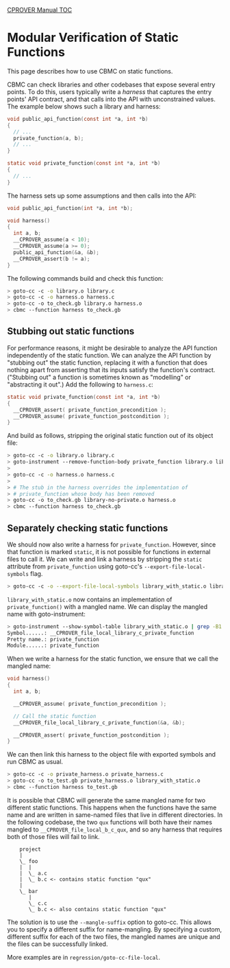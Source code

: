 [CPROVER Manual TOC](../)

# Modular Verification of Static Functions

This page describes how to use CBMC on static functions.

CBMC can check libraries and other codebases that expose several
entry points. To do this, users typically write a *harness* that
captures the entry points' API contract, and that calls into the API
with unconstrained values. The example below shows such a library and
harness:

```C
void public_api_function(const int *a, int *b)
{
  // ...
  private_function(a, b);
  // ...
}

static void private_function(const int *a, int *b)
{
  // ...
}
```

The harness sets up some assumptions and then calls into the API:

```C
void public_api_function(int *a, int *b);

void harness()
{
  int a, b;
  __CPROVER_assume(a < 10);
  __CPROVER_assume(a >= 0);
  public_api_function(&a, &b);
  __CPROVER_assert(b != a);
}
```

The following commands build and check this function:

```sh
> goto-cc -c -o library.o library.c
> goto-cc -c -o harness.o harness.c
> goto-cc -o to_check.gb library.o harness.o
> cbmc --function harness to_check.gb
```

## Stubbing out static functions

For performance reasons, it might be desirable to analyze the API
function independently of the static function. We can analyze the API
function by "stubbing out" the static function, replacing it with a
function that does nothing apart from asserting that its inputs satisfy
the function's contract. ("Stubbing out" a function is sometimes known
as "modelling" or "abstracting it out".) Add the following to
`harness.c`:

```C
static void private_function(const int *a, int *b)
{
  __CPROVER_assert( private_function_precondition );
  __CPROVER_assume( private_function_postcondition );
}
```

And build as follows, stripping the original static function out of its
object file:

```sh
> goto-cc -c -o library.o library.c
> goto-instrument --remove-function-body private_function library.o library-no-private.o
>
> goto-cc -c -o harness.o harness.c
>
> # The stub in the harness overrides the implementation of
> # private_function whose body has been removed
> goto-cc -o to_check.gb library-no-private.o harness.o
> cbmc --function harness to_check.gb
```

## Separately checking static functions

We should now also write a harness for `private_function`. However,
since that function is marked `static`, it is not possible for functions
in external files to call it. We can write and link a harness by
stripping the `static` attribute from `private_function` using goto-cc's
`--export-file-local-symbols` flag.

```sh
> goto-cc -c -o --export-file-local-symbols library_with_static.o library.c
```

`library_with_static.o` now contains an implementation of `private_function()`
with a mangled name. We can display the mangled name with goto-instrument:

```sh
> goto-instrument --show-symbol-table library_with_static.o | grep -B1 -A1 "Pretty name.: private_function"
Symbol......: __CPROVER_file_local_library_c_private_function
Pretty name.: private_function
Module......: private_function
```

When we write a harness for the static function, we ensure that we call
the mangled name:

```C
void harness()
{
  int a, b;

  __CPROVER_assume( private_function_precondition );

  // Call the static function
  __CPROVER_file_local_library_c_private_function(&a, &b);

  __CPROVER_assert( private_function_postcondition );
}
```

We can then link this harness to the object file with exported symbols
and run CBMC as usual.

```sh
> goto-cc -c -o private_harness.o private_harness.c
> goto-cc -o to_test.gb private_harness.o library_with_static.o
> cbmc --function harness to_test.gb
```


It is possible that CBMC will generate the same mangled name for two
different static functions. This happens when the functions have the
same name and are written in same-named files that live in different
directories. In the following codebase, the two `qux` functions will
both have their names mangled to `__CPROVER_file_local_b_c_qux`, and
so any harness that requires both of those files will fail to link.

```
    project
    |
    \_ foo
    |  |
    |  \_ a.c
    |  \_ b.c <- contains static function "qux"
    |
    \_ bar
       |
       \_ c.c
       \_ b.c <- also contains static function "qux"
 ```

The solution is to use the `--mangle-suffix` option to goto-cc. This
allows you to specify a different suffix for name-mangling. By
specifying a custom, different suffix for each of the two files, the
mangled names are unique and the files can be successfully linked.

More examples are in `regression/goto-cc-file-local`.
